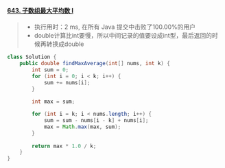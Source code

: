 #### [643. 子数组最大平均数 I](https://leetcode-cn.com/problems/maximum-average-subarray-i/)

> - 执行用时：2 ms, 在所有 Java 提交中击败了100.00%的用户
> - double计算比int要慢，所以中间记录的值要设成int型，最后返回的时候再转换成double

```java
class Solution {
    public double findMaxAverage(int[] nums, int k) {
        int sum = 0;
        for (int i = 0; i < k; i++) {
            sum += nums[i];
        }
        
        int max = sum;

        for (int i = k; i < nums.length; i++) {
            sum = sum - nums[i - k] + nums[i];
            max = Math.max(max, sum);
        }
        
        return max * 1.0 / k;
    }
}
```

